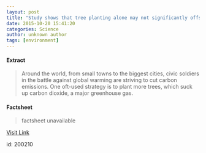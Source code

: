 ```yaml
---
layout: post
title: "Study shows that tree planting alone may not significantly offset urban carbon emissions"
date: 2015-10-20 15:41:20
categories: Science
author: unknown author
tags: [environment]
---
```



#### Extract
>Around the world, from small towns to the biggest cities, civic soldiers in the battle against global warming are striving to cut carbon emissions. One oft-used strategy is to plant more trees, which suck up carbon dioxide, a major greenhouse gas.

#### Factsheet
>factsheet unavailable

[Visit Link](http://phys.org/news/2015-10-tree-significantly-offset-urban-carbon.html)

id:  200210
